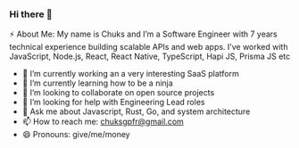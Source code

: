 ### Hi there 👋

⚡ About Me: My name is Chuks and I’m a Software Engineer with 7 years technical experience building scalable APIs and web apps. I’ve worked with JavaScript, Node.js, React, React Native, TypeScript, Hapi JS, Prisma JS etc

- 🔭 I’m currently working an a very interesting SaaS platform
- 🌱 I’m currently learning how to be a ninja
- 👯 I’m looking to collaborate on open source projects 
- 🤔 I’m looking for help with Engineering Lead roles
- 💬 Ask me about Javascript, Rust, Go, and system architecture
- 📫 How to reach me: chuksgpfr@gmail.com
- 😄 Pronouns: give/me/money
<!--
**chuksgpfr/chuksgpfr** is a ✨ _special_ ✨ repository because its `README.md` (this file) appears on your GitHub profile.

Here are some ideas to get you started:

- 🔭 I’m currently working on ...
- 🌱 I’m currently learning ...
- 👯 I’m looking to collaborate on ...
- 🤔 I’m looking for help with ...
- 💬 Ask me about ...
- 📫 How to reach me: ...
- 😄 Pronouns: ...
- ⚡ Fun fact: ...
-->
